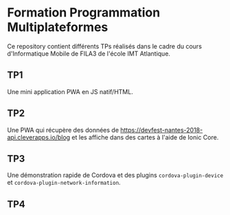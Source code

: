 # Formation Programmation Multiplateformes

Ce repository contient différents TPs réalisés dans le cadre du cours d'Informatique Mobile de FILA3 de l'école IMT Atlantique.

## TP1
Une mini application PWA en JS natif/HTML.

## TP2
Une PWA qui récupère des données de https://devfest-nantes-2018-api.cleverapps.io/blog et les affiche dans des cartes à l'aide de Ionic Core.

## TP3
Une démonstration rapide de Cordova et des plugins <code>cordova-plugin-device</code> et <code>cordova-plugin-network-information</code>.

## TP4